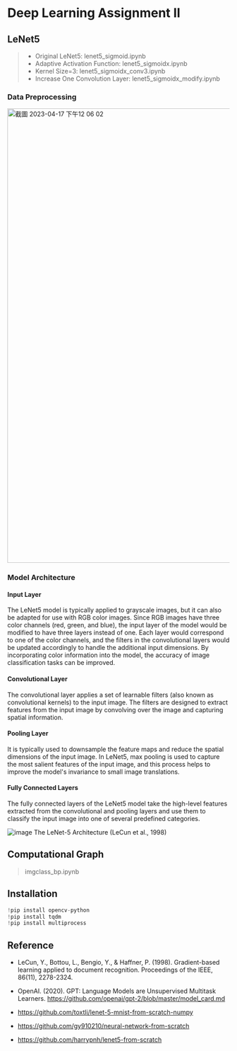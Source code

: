# Deep Learning Assignment II

## LeNet5 
>- Original LeNet5: lenet5_sigmoid.ipynb
>- Adaptive Activation Function: lenet5_sigmoidx.ipynb
>- Kernel Size=3: lenet5_sigmoidx_conv3.ipynb
>- Increase One Convolution Layer: lenet5_sigmoidx_modify.ipynb

### Data Preprocessing
<img width="1028" alt="截圖 2023-04-17 下午12 06 02" src="https://user-images.githubusercontent.com/101318155/232375543-7d611f72-1cfe-4d10-b16e-66344e789dfe.png">

### Model Architecture

#### Input Layer
The LeNet5 model is typically applied to grayscale images, but it can also be adapted for use with RGB color images. Since RGB images have three color channels (red, green, and blue), the input layer of the model would be modified to have three layers instead of one. Each layer would correspond to one of the color channels, and the filters in the convolutional layers would be updated accordingly to handle the additional input dimensions. By incorporating color information into the model, the accuracy of image classification tasks can be improved.

#### Convolutional Layer
The convolutional layer applies a set of learnable filters (also known as convolutional kernels) to the input image. The filters are designed to extract features from the input image by convolving over the image and capturing spatial information.

#### Pooling Layer
It is typically used to downsample the feature maps and reduce the spatial dimensions of the input image. In LeNet5, max pooling is used to capture the most salient features of the input image, and this process helps to improve the model's invariance to small image translations.

#### Fully Connected Layers
The fully connected layers of the LeNet5 model take the high-level features extracted from the convolutional and pooling layers and use them to classify the input image into one of several predefined categories.


![image](https://user-images.githubusercontent.com/101318155/232376313-d2d8b991-f794-4cb8-9022-07622dd843fb.png)
The LeNet-5 Architecture (LeCun et al., 1998)

## Computational Graph
> imgclass_bp.ipynb

## Installation
```python
!pip install opencv-python
!pip install tqdm
!pip install multiprocess
```

## Reference
- LeCun, Y., Bottou, L., Bengio, Y., & Haffner, P. (1998). Gradient-based learning applied to document recognition. Proceedings of the IEEE, 86(11), 2278-2324.

- OpenAI. (2020). GPT: Language Models are Unsupervised Multitask Learners. https://github.com/openai/gpt-2/blob/master/model_card.md

- https://github.com/toxtli/lenet-5-mnist-from-scratch-numpy 

- https://github.com/gy910210/neural-network-from-scratch 

- https://github.com/harrypnh/lenet5-from-scratch


